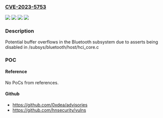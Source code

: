 ### [CVE-2023-5753](https://cve.mitre.org/cgi-bin/cvename.cgi?name=CVE-2023-5753)
![](https://img.shields.io/static/v1?label=Product&message=Zephyr&color=blue)
![](https://img.shields.io/static/v1?label=Version&message=*%3C%203.5%20&color=brighgreen)
![](https://img.shields.io/static/v1?label=Vulnerability&message=CWE-120%20Buffer%20Copy%20without%20Checking%20Size%20of%20Input%20('Classic%20Buffer%20Overflow')&color=brighgreen)
![](https://img.shields.io/static/v1?label=Vulnerability&message=CWE-191%20Integer%20Underflow%20(Wrap%20or%20Wraparound)&color=brighgreen)

### Description

Potential buffer overflows in the Bluetooth subsystem due to asserts being disabled in /subsys/bluetooth/host/hci_core.c

### POC

#### Reference
No PoCs from references.

#### Github
- https://github.com/0xdea/advisories
- https://github.com/hnsecurity/vulns

